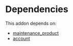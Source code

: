 # Dependencies

This addon depends on:

- [maintenance_product](https://github.com/bringout/oca-technical)
- [account](https://github.com/bringout/oca-ocb-accounting/tree/eb3c9b9e76fbb706c132f3bf6a9538d6d5a0b1a7/odoo-bringout-oca-ocb-account)
